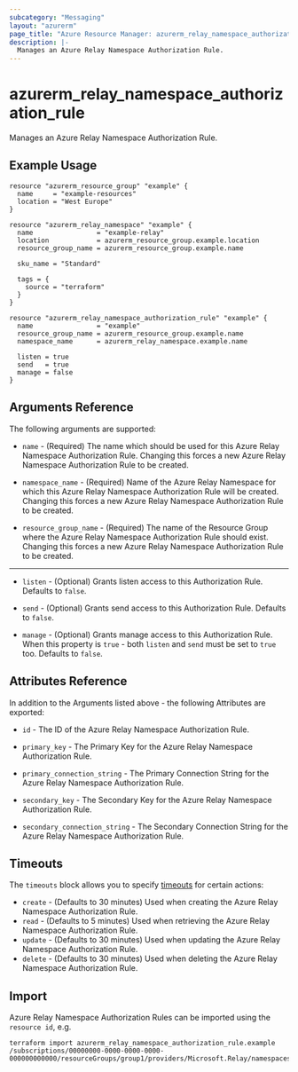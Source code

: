 ```yaml
---
subcategory: "Messaging"
layout: "azurerm"
page_title: "Azure Resource Manager: azurerm_relay_namespace_authorization_rule"
description: |-
  Manages an Azure Relay Namespace Authorization Rule.
---
```


# azurerm_relay_namespace_authorization_rule

Manages an Azure Relay Namespace Authorization Rule.

## Example Usage

```hcl
resource "azurerm_resource_group" "example" {
  name     = "example-resources"
  location = "West Europe"
}

resource "azurerm_relay_namespace" "example" {
  name                = "example-relay"
  location            = azurerm_resource_group.example.location
  resource_group_name = azurerm_resource_group.example.name

  sku_name = "Standard"

  tags = {
    source = "terraform"
  }
}

resource "azurerm_relay_namespace_authorization_rule" "example" {
  name                = "example"
  resource_group_name = azurerm_resource_group.example.name
  namespace_name      = azurerm_relay_namespace.example.name

  listen = true
  send   = true
  manage = false
}
```

## Arguments Reference

The following arguments are supported:

* `name` - (Required) The name which should be used for this Azure Relay Namespace Authorization Rule. Changing this forces a new Azure Relay Namespace Authorization Rule to be created.

* `namespace_name` - (Required) Name of the Azure Relay Namespace for which this Azure Relay Namespace Authorization Rule will be created. Changing this forces a new Azure Relay Namespace Authorization Rule to be created.

* `resource_group_name` - (Required) The name of the Resource Group where the Azure Relay Namespace Authorization Rule should exist. Changing this forces a new Azure Relay Namespace Authorization Rule to be created.

---

* `listen` - (Optional) Grants listen access to this Authorization Rule. Defaults to `false`.

* `send` - (Optional) Grants send access to this Authorization Rule. Defaults to `false`.

* `manage` - (Optional) Grants manage access to this Authorization Rule. When this property is `true` - both `listen` and `send` must be set to `true` too. Defaults to `false`.

## Attributes Reference

In addition to the Arguments listed above - the following Attributes are exported: 

* `id` - The ID of the Azure Relay Namespace Authorization Rule.

* `primary_key` - The Primary Key for the Azure Relay Namespace Authorization Rule.

* `primary_connection_string` - The Primary Connection String for the Azure Relay Namespace Authorization Rule.

* `secondary_key` - The Secondary Key for the Azure Relay Namespace Authorization Rule.

* `secondary_connection_string` - The Secondary Connection String for the Azure Relay Namespace Authorization Rule.

## Timeouts

The `timeouts` block allows you to specify [timeouts](https://www.terraform.io/docs/configuration/resources.html#timeouts) for certain actions:

* `create` - (Defaults to 30 minutes) Used when creating the Azure Relay Namespace Authorization Rule.
* `read` - (Defaults to 5 minutes) Used when retrieving the Azure Relay Namespace Authorization Rule.
* `update` - (Defaults to 30 minutes) Used when updating the Azure Relay Namespace Authorization Rule.
* `delete` - (Defaults to 30 minutes) Used when deleting the Azure Relay Namespace Authorization Rule.

## Import

Azure Relay Namespace Authorization Rules can be imported using the `resource id`, e.g.

```shell
terraform import azurerm_relay_namespace_authorization_rule.example /subscriptions/00000000-0000-0000-0000-000000000000/resourceGroups/group1/providers/Microsoft.Relay/namespaces/namespace1/authorizationRules/rule1
```
